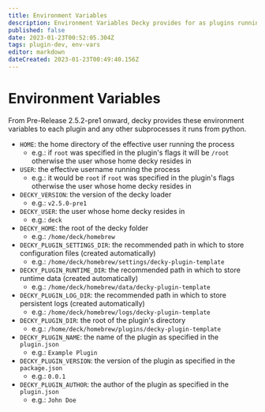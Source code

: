 ```yaml
---
title: Environment Variables
description: Environment Variables Decky provides for as plugins running as subprocesses.
published: false
date: 2023-01-23T00:52:05.304Z
tags: plugin-dev, env-vars
editor: markdown
dateCreated: 2023-01-23T00:49:40.156Z
---
```


# Environment Variables

From Pre-Release 2.5.2-pre1 onward, decky provides these environment variables to each plugin and any other subprocesses it runs from python.

- `HOME`: the home directory of the effective user running the process
  + e.g.: if `root` was specified in the plugin's flags it will be `/root` otherwise the user whose home decky resides in
- `USER`: the effective username running the process
  + e.g.: it would be `root` if `root` was specified in the plugin's flags otherwise the user whose home decky resides in
- `DECKY_VERSION`: the version of the decky loader
  + e.g.: `v2.5.0-pre1`
- `DECKY_USER`: the user whose home decky resides in
  + e.g.: `deck`
- `DECKY_HOME`: the root of the decky folder
  + e.g.: `/home/deck/homebrew`
- `DECKY_PLUGIN_SETTINGS_DIR`: the recommended path in which to store configuration files (created automatically)
  + e.g.: `/home/deck/homebrew/settings/decky-plugin-template`
- `DECKY_PLUGIN_RUNTIME_DIR`: the recommended path in which to store runtime data (created automatically)
  + e.g.: `/home/deck/homebrew/data/decky-plugin-template`
- `DECKY_PLUGIN_LOG_DIR`: the recommended path in which to store persistent logs (created automatically)
  + e.g.: `/home/deck/homebrew/logs/decky-plugin-template`
- `DECKY_PLUGIN_DIR`: the root of the plugin's directory
  + e.g.: `/home/deck/homebrew/plugins/decky-plugin-template`
- `DECKY_PLUGIN_NAME`: the name of the plugin as specified in the `plugin.json`
  + e.g.: `Example Plugin`
- `DECKY_PLUGIN_VERSION`: the version of the plugin as specified in the `package.json`
  + e.g.: `0.0.1`
- `DECKY_PLUGIN_AUTHOR`: the author of the plugin as specified in the `plugin.json`
  + e.g.: `John Doe`

